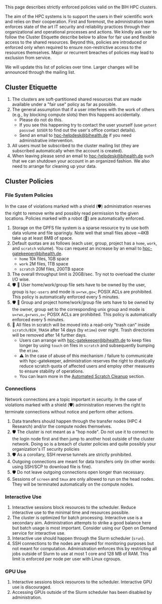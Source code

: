 
This page describes strictly enforced policies valid on the BIH HPC clusters.

The aim of the HPC systems is to support the users in their scientific work and relies on their cooperation.
First and foremost, the administration team enforces state of the art IT security and reliability practices through their organizational and operational processes and actions. We kindly ask user to follow the Cluster Etiquette describe below to allow for fair use and flexible access to the shared resources. Beyond this, policies are introduced or enforced only when required to ensure non-restrictive access to the resources themselves. Major or recurrent breaches of policies may lead to exclusion from service. 

We will update this list of policies over time.
Larger changes will be announced through the mailing list.

## Cluster Etiquette

1. The clusters are soft-partitioned shared resources that are made available under a "fair use" policy as far as possible.
2. The general assumption that if a user interferes with the work of others (e.g., by blocking compute slots) then this happens accidentally.
    - Please do not do this.
    - If you see this happening try to contact the user yourself (use `getent passswd $USER` to find out the user's office contact details).
    - Send an email to hpc-helpdesk@bihealth.de if you need administrative intervention.
3. All users must be subscribed to the cluster mailing list (they are subscribed automatically when the account is created).
4. When leaving please send an email to hpc-helpdesk@bihealth.de such that we can shutdown your account in an organized fashion.
   We also need to arrange for cleaning up your data.

## Cluster Policies

### File System Policies

In the case of violations marked with a shield (:shield:) administration reserves the right to remove write and possibly read permission to the given locations.
Policies marked with a robot (:robot:) are automatically enforced.

1. Storage on the GPFS file system is a sparse resource try to use both data volume and file sparingly.
   Note well that small files above ~4KB take up at least 8MB of space.
2. Default quotas are as follows (each user, group, project has a `home`, `work`, and `scratch` volume).
   You can request an increase by an email to hpc-gatekeeper@bihealth.de.
    - `home` 10k files, 1GB space
    - `work` 2M files, 1TB space
    - `scratch` 20M files, 200TB space
3. The overall throughput limit is 20GB/sec.
   Try not to overload the cluster I/O wise.
4. :shield: :robot: User home/work/group file sets have to be owned by the user, group is `hpc-users` and mode is `u=rwx,go=`; POSIX ACLs are prohibited.
    This policy is automatically enforced every 5 minutes.
5. :shield: :robot: Group and project home/work/group file sets have to be owned by the owner, group set to the corresponding unix group and mode is `u=rwx,g=rwxs,o=`; POSIX ACLs are prohibited.
    This policy is automatically enforced every 5 minutes.
6. :robot: All files in scratch will be moved into a read-only "trash can" inside `scratch/BIH_TRASH` after 14 days (by `mtime`) over night.
   Trash directories will be removed after 14 further days.
    - Users can arrange with hpc-gatekeeper@bihealth.de to keep files longer by using `touch` on files in `scratch` and subsequently bumping the `mtime`.
    - :warning: In the case of abuse of this mechanism / failure to communicate with hpc-gatekeeper, administration reserves the right to drastically reduce scratch quota of affected users and employ other measures to ensure stability of operations.
    - You can learn more in the [Automated Scratch Cleanup](/storage/scratch-cleanup/) section.

### Connections

Network connections are a topic important in security.
In the case of violations marked with a shield (:shield:) administration reserves the right to terminate connections without notice and perform other actions.

1. Data transfers should happen through the transfer nodes (HPC 4 Research) and/or the compute nodes themselves.
2. :shield: The cluster is not meant as a "hop node".
   Do not use it to connect to the login node first and then jump to another host outside of the cluster network. Doing so is a breach of cluster policies and quite possibly your organization's IT security policies
3. :shield: As a corollary, SSH reverse tunnels are strictly prohibited.
4. Outgoing connections are meant for data transfers only (in other words: using SSH/SCP to download file is fine).
5. :shield: Do not leave outgoing connections open longer than necessary.
6. Sessions of `screen` and `tmux` are only allowed to run on the head nodes.
   They will be terminated automatically on the compute nodes.

### Interactive Use

1. Interactive sessions block resources to the scheduler.
   Reduce interactive use to the minimal time and resources possible.
2. The cluster is optimized for batch processing.
   Interactive use is a secondary aim.
   Administration attempts to strike a good balance here but batch usage is most important.
   Consider using our Open on Demand service for interactive use. 
3. Interactive use should happen through the Slurm scheduler (`srun`).
4. SSH connections to the nodes are allowed for monitoring purposes but not meant for computation.
   Administration enforces this by restricting all jobs outside of Slurm to use at most 1 core and 128 MB of RAM.
   This limit is enforced per node per user with Linux cgroups.

### GPU Use

1. Interactive sessions block resources to the scheduler.
   Interactive GPU use is discouraged.
2. Accessing GPUs outside of the Slurm scheduler has been disabled by administration.
